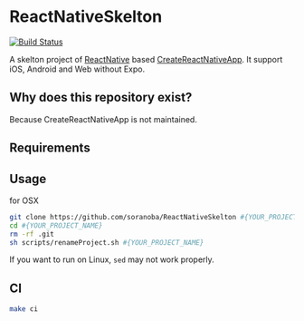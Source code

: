 # ReactNativeSkelton
[![Build Status](https://app.bitrise.io/app/0e02772d9cedf334/status.svg?token=ZtpKDsXah_XE80i-4MKIVw&branch=master)](https://app.bitrise.io/app/0e02772d9cedf334)

A skelton project of [ReactNative](https://facebook.github.io/react-native/) based [CreateReactNativeApp](https://github.com/react-community/create-react-native-app).
It support iOS, Android and Web without Expo.

## Why does this repository exist?

Because CreateReactNativeApp is not maintained.

## Requirements

## Usage

for OSX

```bash
git clone https://github.com/soranoba/ReactNativeSkelton #{YOUR_PROJECT_NAME}
cd #{YOUR_PROJECT_NAME}
rm -rf .git
sh scripts/renameProject.sh #{YOUR_PROJECT_NAME}
```

If you want to run on Linux, `sed` may not work properly.

## CI

```bash
make ci
```
